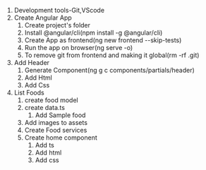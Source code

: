1. Development tools-Git,VScode
2. Create Angular App
    1. Create project's folder
    2. Install @angular/cli(npm install -g @angular/cli)
    3. Create App as frontend(ng new frontend --skip-tests)
    4. Run the app on browser(ng serve -o)
    5. To remove git from frontend and making it global(rm -rf .git)
3. Add Header
    1. Generate Component(ng g c components/partials/header)
    2. Add Html
    3. Add Css
4. List Foods
    1. create food model
    2. create data.ts
        1. Add Sample food
    3. Add images to assets
    4. Create Food services
    5. Create home component
        1. Add ts
        2. Add html
        3. Add css
